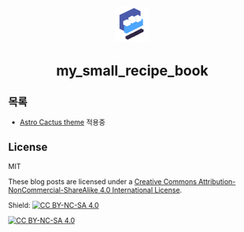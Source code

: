 <div align="center">
  <img alt="logo" src="https://github.com/N-ISOGE/my_small_recipe_book/blob/e39325dbfd03130e18c609d336cef79ecfd355ac/public/512x512.png/?raw=true" width="70" />
</div>
<h1 align="center">
  my_small_recipe_book
</h1>

## 목록

-   [Astro Cactus theme](https://github.com/chrismwilliams/astro-theme-cactus/) 적용중

## License

MIT

These blog posts are licensed under a
[Creative Commons Attribution-NonCommercial-ShareAlike 4.0 International License][cc-by-nc-sa].

Shield: [![CC BY-NC-SA 4.0][cc-by-nc-sa-shield]][cc-by-nc-sa]

[![CC BY-NC-SA 4.0][cc-by-nc-sa-image]][cc-by-nc-sa]

[cc-by-nc-sa]: http://creativecommons.org/licenses/by-nc-sa/4.0/
[cc-by-nc-sa-image]: https://licensebuttons.net/l/by-nc-sa/4.0/88x31.png
[cc-by-nc-sa-shield]: https://img.shields.io/badge/License-CC%20BY--NC--SA%204.0-lightgrey.svg
